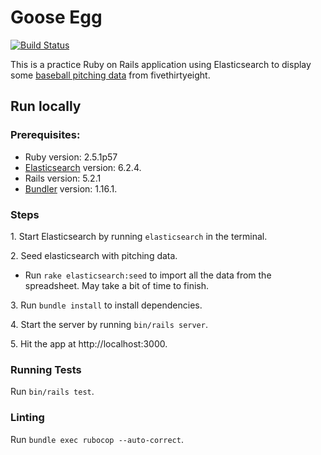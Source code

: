 # Goose Egg

[![Build Status](https://travis-ci.org/nweinstein7/goose-egg.svg?branch=master)](https://travis-ci.org/nweinstein7/goose-egg)

This is a practice Ruby on Rails application using Elasticsearch to display some [baseball pitching data](https://github.com/fivethirtyeight/data/tree/master/goose) from fivethirtyeight.

## Run locally

### Prerequisites:

* Ruby version: 2.5.1p57
* [Elasticsearch](https://www.elastic.co/downloads/elasticsearch) version: 6.2.4.
* Rails version: 5.2.1
* [Bundler](https://bundler.io/v1.16/#getting-started) version: 1.16.1.

### Steps

1\. Start Elasticsearch by running `elasticsearch` in the terminal.

2\. Seed elasticsearch with pitching data. 

* Run `rake elasticsearch:seed` to import all the data from the spreadsheet. May take a bit of time to finish.

3\. Run `bundle install` to install dependencies.

4\. Start the server by running `bin/rails server`.

5\. Hit the app at http://localhost:3000.

### Running Tests

Run `bin/rails test`.

### Linting

Run `bundle exec rubocop --auto-correct`.